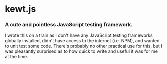 # kewt.js

### A cute and pointless JavaScript testing framework.

I wrote this on a train as I don't have any JavaScript testing frameworks globally installed, didn't have access to the internet (i.e. NPM), and wanted to unit test some code. There's probably no other practical use for this, but I was pleasantly surprised as to how quick to write and useful it was for me at the time.
